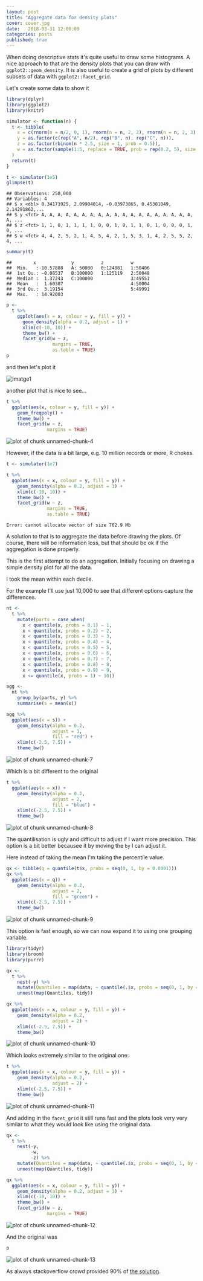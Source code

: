 ```yaml
---
layout: post
title: "Aggregate data for density plots"
cover: cover.jpg
date:   2018-03-31 12:00:00
categories: posts
published: true
---
```


When doing descriptive stats it's quite useful to draw some histograms. A nice approach to that are 
the density plots that you can draw with `ggplot2::geom_density`. It is also useful 
to create a grid of plots by different subsets of data with `ggplot2::facet_grid`.

Let's create some data to show it

```r
library(dplyr)
library(ggplot2)
library(knitr)
```


```r
simulator <- function(n) {
  t <- tibble(
    x = c(rnorm(n = n/2, 0, 1), rnorm(n = n, 2, 2), rnorm(n = n, 2, 3)),
    y = as.factor(c(rep("A", n/2), rep("B", n), rep("C", n))),
    z = as.factor(rbinom(n * 2.5, size = 1, prob = 0.5)),
    w = as.factor(sample(1:5, replace = TRUE, prob = rep(0.2, 5), size = n * 2.5))
  )
  return(t)
}

t <- simulator(1e5)
glimpse(t)
```

```
## Observations: 250,000
## Variables: 4
## $ x <dbl> 0.34173925, 2.09904014, -0.03973865, 0.45381049, 2.14291862,...
## $ y <fct> A, A, A, A, A, A, A, A, A, A, A, A, A, A, A, A, A, A, A, A, ...
## $ z <fct> 1, 1, 0, 1, 1, 1, 1, 0, 0, 1, 0, 1, 1, 0, 1, 0, 0, 0, 1, 0, ...
## $ w <fct> 4, 4, 2, 5, 2, 1, 4, 5, 4, 2, 1, 5, 3, 1, 4, 2, 5, 5, 2, 4, ...
```

```r
summary(t)
```

```
##        x             y          z          w        
##  Min.   :-10.57888   A: 50000   0:124881   1:50406  
##  1st Qu.: -0.08537   B:100000   1:125119   2:50048  
##  Median :  1.37243   C:100000              3:49551  
##  Mean   :  1.60387                         4:50004  
##  3rd Qu.:  3.19154                         5:49991  
##  Max.   : 14.92003
```


```r
p <- 
  t %>% 
    ggplot(aes(x = x, colour = y, fill = y)) +
      geom_density(alpha = 0.2, adjust = 1) +
      xlim(c(-10, 10)) +
      theme_bw() +
      facet_grid(w ~ z,
                 margins = TRUE,
                 as.table = TRUE)
p
```

and then let's plot it

![imatge1](/images/unnamed-chunk-3-1.png)

another plot that is nice to see...

```r
t %>% 
  ggplot(aes(x, colour = y, fill = y)) +
    geom_freqpoly() +
    theme_bw() +
    facet_grid(w ~ z,
               margins = TRUE)
```

![plot of chunk unnamed-chunk-4](/images/unnamed-chunk-4-1.png)

However, if the data is a bit large, e.g. 10 million records or more, R chokes.


```r
t <- simulator(1e7)

t %>% 
  ggplot(aes(x = x, colour = y, fill = y)) +
    geom_density(alpha = 0.2, adjust = 1) +
    xlim(c(-10, 10)) +
    theme_bw() +
    facet_grid(w ~ z,
               margins = TRUE,
               as.table = TRUE)
```

```
Error: cannot allocate vector of size 762.9 Mb
```

A solution to that is to aggregate the data before drawing the plots. Of course, there will be
information loss, but that should be ok if the aggregation is done properly.

This is the first attempt to do an aggregation. Initially focusing on drawing a simple density plot for all the data.

I took the mean within each decile.

For the example I'll use just 10,000 to see that different options capture the differences.

```r
nt <- 
  t %>% 
    mutate(parts = case_when(
      x < quantile(x, probs = 0.1) ~ 1,
      x < quantile(x, probs = 0.2) ~ 2,
      x < quantile(x, probs = 0.3) ~ 3,
      x < quantile(x, probs = 0.4) ~ 4,
      x < quantile(x, probs = 0.5) ~ 5,
      x < quantile(x, probs = 0.6) ~ 6,
      x < quantile(x, probs = 0.7) ~ 7,
      x < quantile(x, probs = 0.8) ~ 8,
      x < quantile(x, probs = 0.9) ~ 9,
      x <= quantile(x, probs = 1) ~ 10))

agg <- 
  nt %>% 
    group_by(parts, y) %>% 
    summarise(s = mean(x))
```


```r
agg %>% 
  ggplot(aes(x = s)) +
    geom_density(alpha = 0.2,
                 adjust = 1,
                 fill = "red") +
    xlim(c(-2.5, 7.5)) +
    theme_bw()
```

![plot of chunk unnamed-chunk-7](/images/unnamed-chunk-7-1.png)

Which is a bit different to the original

```r
t %>% 
  ggplot(aes(x = x)) +
    geom_density(alpha = 0.2,
                 adjust = 2,
                 fill = "blue") +
    xlim(c(-2.5, 7.5)) +
    theme_bw()
```

![plot of chunk unnamed-chunk-8](/images/unnamed-chunk-8-1.png)

The quantilisation is ugly and difficult to adjust if I want more precision. This option is a bit better becausee it
by moving the `by` I can adjust it.

Here instead of taking the mean I'm taking the percentile value.

```r
qx <- tibble(q = quantile(t$x, probs = seq(0, 1, by = 0.0001)))
qx %>% 
  ggplot(aes(x = q)) +
    geom_density(alpha = 0.2,
                 adjust = 2,
                 fill = "green") +
    xlim(c(-2.5, 7.5)) +
    theme_bw()
```

![plot of chunk unnamed-chunk-9](/images/unnamed-chunk-9-1.png)


This option is fast enough, so we can now expand it to using one grouping variable.

```r
library(tidyr)
library(broom)
library(purrr)

qx <- 
  t %>%
    nest(-y) %>%
    mutate(Quantiles = map(data, ~ quantile(.$x, probs = seq(0, 1, by = 0.0001)))) %>% 
    unnest(map(Quantiles, tidy))

qx %>% 
  ggplot(aes(x = x, colour = y, fill = y)) +
    geom_density(alpha = 0.2,
                 adjust = 2) +
    xlim(c(-2.5, 7.5)) +
    theme_bw()
```

![plot of chunk unnamed-chunk-10](/images/unnamed-chunk-10-1.png)

Which looks extremely similar to the original one:

```r
t %>% 
  ggplot(aes(x = x, colour = y, fill = y)) +
    geom_density(alpha = 0.2,
                 adjust = 2) +
    xlim(c(-2.5, 7.5)) +
    theme_bw()
```

![plot of chunk unnamed-chunk-11](/images/unnamed-chunk-11-1.png)


And adding in the `facet_grid` it still runs fast and the plots look very very similar to what they would look like using the original data.

```r
qx <- 
  t %>%
    nest(-y,
         -w,
         -z) %>%
    mutate(Quantiles = map(data, ~ quantile(.$x, probs = seq(0, 1, by = 0.0001)))) %>% 
    unnest(map(Quantiles, tidy))

qx %>% 
  ggplot(aes(x = x, colour = y, fill = y)) +
    geom_density(alpha = 0.2, adjust = 1) +
    xlim(c(-10, 10)) +
    theme_bw() +
    facet_grid(w ~ z,
               margins = TRUE)
```

![plot of chunk unnamed-chunk-12](/images/unnamed-chunk-12-1.png)

And the original was

```r
p
```

![plot of chunk unnamed-chunk-13](/images/unnamed-chunk-13-1.png)


As always stackoverflow crowd provided 90% of [the solution](https://stackoverflow.com/questions/30488389/using-dplyr-window-functions-to-calculate-percentiles).
